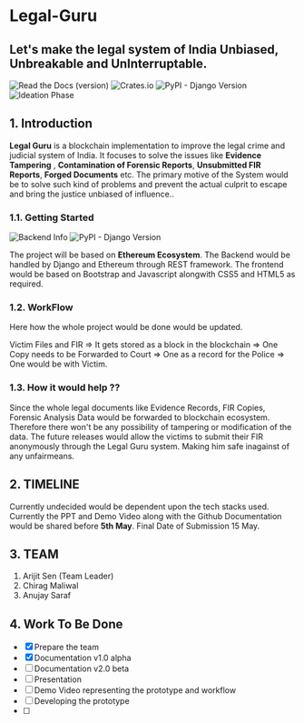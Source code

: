 # Legal-Guru
## Let's make the legal system of India Unbiased, Unbreakable and UnInterruptable.

![Read the Docs (version)](https://img.shields.io/readthedocs/pip/stable.svg) 
![Crates.io](https://img.shields.io/crates/l/rustc-serialize.svg) 
![PyPI - Django Version](https://img.shields.io/pypi/djversions/djangorestframework.svg)
![Ideation Phase](https://img.shields.io/badge/version-ideation%20phase-blue.svg)


## 1. Introduction

**Legal Guru** is a blockchain implementation to improve the legal crime and judicial system of India. It focuses to solve the issues like **Evidence Tampering** , **Contamination of Forensic Reports**, **Unsubmitted FIR Reports**, **Forged Documents** etc. 
The primary motive of the System would be to solve such kind of problems and prevent the actual culprit to escape and bring the justice unbiased of influence..

### 1.1. Getting Started
![Backend Info](https://img.shields.io/badge/backend-Ethereum-brightgreen.svg) 
![PyPI - Django Version](https://img.shields.io/pypi/djversions/djangorestframework.svg)

The project will be based on **Ethereum Ecosystem**. The Backend would be handled by Django and Ethereum through REST framework. The frontend would be based on Bootstrap and Javascript alongwith CSS5 and HTML5 as required.

### 1.2. WorkFlow 

Here how the whole project would be done would be updated.

Victim Files and FIR => It gets stored as a block in the blockchain => One Copy needs to be Forwarded  to Court => One as a record for the Police => One would be with Victim.

### 1.3. How it would help ??

Since the whole legal documents like Evidence Records, FIR Copies, Forensic Analysis Data would be forwarded to blockchain ecosystem. Therefore there won't be any possibility of tampering or modification of the data. The future releases would allow the victims to submit their FIR anonymously through the Legal Guru system. Making him safe inagainst of any unfairmeans.

## 2. TIMELINE

Currently undecided would be dependent upon the tech stacks used. Currently the PPT and Demo Video along with the Github Documentation would be shared before **5th May**. Final Date of Submission 15 May.

## 3. TEAM

1. Arijit Sen (Team Leader)
2. Chirag Maliwal
3. Anujay Saraf

## 4. Work To Be Done

- [X] Prepare the team
- [X] Documentation v1.0 alpha
- [ ] Documentation v2.0 beta
- [ ] Presentation
- [ ] Demo Video representing the prototype and workflow
- [ ] Developing the prototype 
- [ ]

